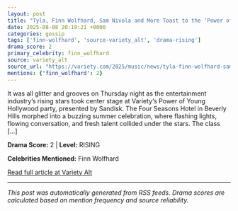 ```yaml
---
layout: post
title: "Tyla, Finn Wolfhard, Sam Nivola and More Toast to the ‘Power of the Youth’ at Variety’s Young Hollywood Party"
date: 2025-08-08 20:19:21 +0000
categories: gossip
tags: ['finn-wolfhard', 'source-variety_alt', 'drama-rising']
drama_score: 2
primary_celebrity: finn_wolfhard
source: variety_alt
source_url: "https://variety.com/2025/music/news/tyla-finn-wolfhard-sam-nivola-power-young-hollywood-1236482621/"
mentions: {'finn_wolfhard': 2}
---
```


It was all glitter and grooves on Thursday night as the entertainment industry’s rising stars took center stage at Variety‘s Power of Young Hollywood party, presented by Sandisk. The Four Seasons Hotel in Beverly Hills morphed into a buzzing summer celebration, where flashing lights, flowing conversation, and fresh talent collided under the stars. The class […]

**Drama Score:** 2 | **Level:** RISING

**Celebrities Mentioned:** Finn Wolfhard

[Read full article at Variety Alt](https://variety.com/2025/music/news/tyla-finn-wolfhard-sam-nivola-power-young-hollywood-1236482621/)

---
*This post was automatically generated from RSS feeds. Drama scores are calculated based on mention frequency and source reliability.*
